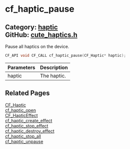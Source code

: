 [](../header.md ':include')

# cf_haptic_pause

Category: [haptic](/api_reference?id=haptic)  
GitHub: [cute_haptics.h](https://github.com/RandyGaul/cute_framework/blob/master/include/cute_haptics.h)  
---

Pause all haptics on the device.

```cpp
CF_API void CF_CALL cf_haptic_pause(CF_Haptic* haptic);
```

Parameters | Description
--- | ---
haptic | The haptic.

## Related Pages

[CF_Haptic](/haptic/cf_haptic.md)  
[cf_haptic_open](/haptic/cf_haptic_open.md)  
[CF_HapticEffect](/haptic/cf_hapticeffect.md)  
[cf_haptic_create_effect](/haptic/cf_haptic_create_effect.md)  
[cf_haptic_stop_effect](/haptic/cf_haptic_stop_effect.md)  
[cf_haptic_destroy_effect](/haptic/cf_haptic_destroy_effect.md)  
[cf_haptic_stop_all](/haptic/cf_haptic_stop_all.md)  
[cf_haptic_unpause](/haptic/cf_haptic_unpause.md)  
